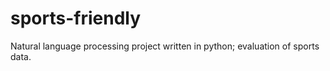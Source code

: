 # sports-friendly
Natural language processing project written in python; evaluation of sports data.
